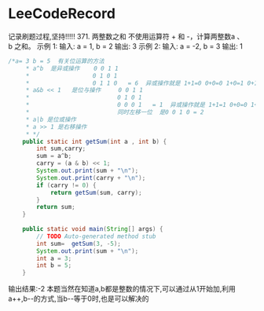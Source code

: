 # LeeCodeRecord
记录刷题过程,坚持!!!!!
371. 两整数之和
不使用运算符 + 和 -，计算两整数a 、b 之和。
示例 1:
输入: a = 1, b = 2
输出: 3
示例 2:
输入: a = -2, b = 3
输出: 1
```java
/*a= 3 b = 5  有关位运算的方法
	 * a^b  是异或操作    0 0 1 1
	 *                  0 1 0 1
	 *                  0 1 1 0   = 6  异或操作就是 1+1=0 0+0=0 1+0=1 0+1=1
	 * a&b << 1   是位与操作     0 0 1 1
	 *                         0 1 0 1
	 *                         0 0 0 1   = 1  异或操作就是 1+1=1 0+0=0 1+0=0 0+1=0
	 *                         同时左移一位  是0 0 1 0 = 2
	 * a|b 是位或操作                                        
	 * a >> 1 是右移操作 
	 * */
    public static int getSum(int a , int b) {
		int sum,carry; 
		sum = a^b;
		carry = (a & b) << 1;
		System.out.print(sum + "\n");
		System.out.print(carry + "\n");
		if (carry != 0) {
			return getSum(sum, carry);
		}
		return sum;
	}
	
	public static void main(String[] args) {
		// TODO Auto-generated method stub
        int sum=  getSum(3, -5);
        System.out.print(sum + "\n");
        int a = 3;
        int b = 5;
	}
```
输出结果:-2
本题当然在知道a,b都是整数的情况下,可以通过从1开始加,利用a++,b--的方式,当b--等于0时,也是可以解决的 
